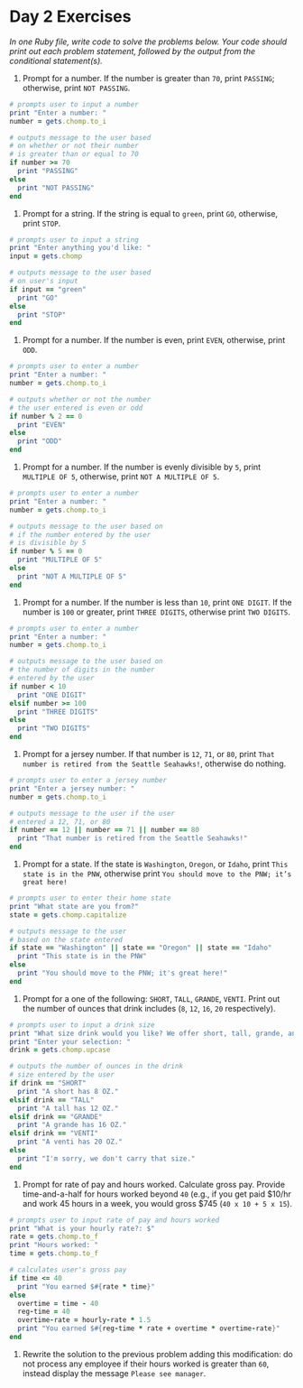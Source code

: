 # Day 2 Exercises
_In one Ruby file, write code to solve the problems below. Your code should print out each problem statement, followed by the output from the conditional statement(s)._

1. Prompt for a number. If the number is greater than `70`, print `PASSING`; otherwise, print `NOT PASSING`.
```ruby
# prompts user to input a number
print "Enter a number: "
number = gets.chomp.to_i

# outputs message to the user based
# on whether or not their number
# is greater than or equal to 70
if number >= 70
  print "PASSING"
else
  print "NOT PASSING"
end
```    

1. Prompt for a string.  If the string is equal to `green`, print `GO`, otherwise, print `STOP`.
```ruby
# prompts user to input a string
print "Enter anything you'd like: "
input = gets.chomp

# outputs message to the user based
# on user's input
if input == "green"
  print "GO"
else
  print "STOP"
end
```

1. Prompt for a number.  If the number is even, print `EVEN`, otherwise, print `ODD`.
```ruby
# prompts user to enter a number
print "Enter a number: "
number = gets.chomp.to_i

# outputs whether or not the number
# the user entered is even or odd
if number % 2 == 0
  print "EVEN"
else
  print "ODD"
end
```
1. Prompt for a number. If the number is evenly divisible by `5`, print `MULTIPLE OF 5`, otherwise, print `NOT A MULTIPLE OF 5`.    
```ruby
# prompts user to enter a number
print "Enter a number: "
number = gets.chomp.to_i

# outputs message to the user based on
# if the number entered by the user
# is divisible by 5
if number % 5 == 0
  print "MULTIPLE OF 5"
else
  print "NOT A MULTIPLE OF 5"
end
```

1. Prompt for a number. If the number is less than `10`, print `ONE DIGIT`. If the number is `100` or greater, print `THREE DIGITS`, otherwise print `TWO DIGITS`.
```ruby
# prompts user to enter a number
print "Enter a number: "
number = gets.chomp.to_i

# outputs message to the user based on
# the number of digits in the number
# entered by the user
if number < 10
  print "ONE DIGIT"
elsif number >= 100
  print "THREE DIGITS"
else
  print "TWO DIGITS"
end   
```

1. Prompt for a jersey number. If that number is `12`, `71`, or `80`, print `That number is retired from the Seattle Seahawks!`, otherwise do nothing.
```ruby
# prompts user to enter a jersey number
print "Enter a jersey number: "
number = gets.chomp.to_i

# outputs message to the user if the user
# entered a 12, 71, or 80
if number == 12 || number == 71 || number == 80
  print "That number is retired from the Seattle Seahawks!"
end
```

1. Prompt for a state. If the state is `Washington`, `Oregon`, or `Idaho`, print `This state is in the PNW`, otherwise print `You should move to the PNW; it’s great here!`
```ruby
# prompts user to enter their home state
print "What state are you from?"
state = gets.chomp.capitalize

# outputs message to the user
# based on the state entered
if state == "Washington" || state == "Oregon" || state == "Idaho"
  print "This state is in the PNW"
else
  print "You should move to the PNW; it's great here!"
end
```

1. Prompt for a one of the following: `SHORT`, `TALL`, `GRANDE`, `VENTI`. Print out the number of ounces that drink includes (`8`, `12`, `16`, `20` respectively).
```ruby
# prompts user to input a drink size
print "What size drink would you like? We offer short, tall, grande, and venti.\n"
print "Enter your selection: "
drink = gets.chomp.upcase

# outputs the number of ounces in the drink
# size entered by the user
if drink == "SHORT"
  print "A short has 8 OZ."
elsif drink == "TALL"
  print "A tall has 12 OZ."
elsif drink == "GRANDE"
  print "A grande has 16 OZ."
elsif drink == "VENTI"
  print "A venti has 20 OZ."
else
  print "I'm sorry, we don't carry that size."
end
```

1. Prompt for rate of pay and hours worked. Calculate gross pay. Provide time-and-a-half for hours worked beyond `40`  (e.g., if you get paid $10/hr and work 45 hours in a week, you would gross $745 (`40 x 10 + 5 x 15`).
```ruby
# prompts user to input rate of pay and hours worked
print "What is your hourly rate?: $"
rate = gets.chomp.to_f
print "Hours worked: "
time = gets.chomp.to_f

# calculates user's gross pay
if time <= 40
  print "You earned $#{rate * time}"
else
  overtime = time - 40
  reg-time = 40
  overtime-rate = hourly-rate * 1.5
  print "You earned $#{reg-time * rate + overtime * overtime-rate}"
end   
```

1. Rewrite the solution to the previous problem adding this modification: do not process any employee if their hours worked is greater than `60`, instead display the message `Please see manager`.
```ruby
```
